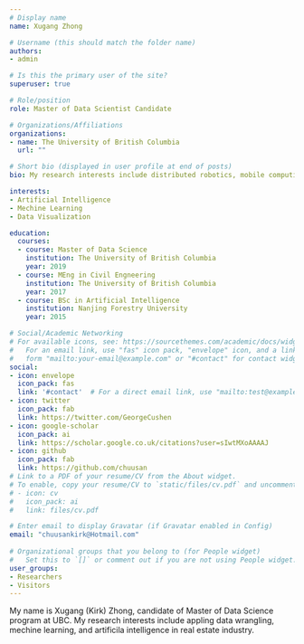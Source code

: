 ```yaml
---
# Display name
name: Xugang Zhong

# Username (this should match the folder name)
authors:
- admin

# Is this the primary user of the site?
superuser: true

# Role/position
role: Master of Data Scientist Candidate

# Organizations/Affiliations
organizations:
- name: The University of British Columbia
  url: ""

# Short bio (displayed in user profile at end of posts)
bio: My research interests include distributed robotics, mobile computing and programmable matter.

interests:
- Artificial Intelligence
- Mechine Learning
- Data Visualization

education:
  courses:
  - course: Master of Data Science
    institution: The University of British Columbia
    year: 2019
  - course: MEng in Civil Engneering
    institution: The University of British Columbia
    year: 2017
  - course: BSc in Artificial Intelligence
    institution: Nanjing Forestry University
    year: 2015

# Social/Academic Networking
# For available icons, see: https://sourcethemes.com/academic/docs/widgets/#icons
#   For an email link, use "fas" icon pack, "envelope" icon, and a link in the
#   form "mailto:your-email@example.com" or "#contact" for contact widget.
social:
- icon: envelope
  icon_pack: fas
  link: '#contact'  # For a direct email link, use "mailto:test@example.org".
- icon: twitter
  icon_pack: fab
  link: https://twitter.com/GeorgeCushen
- icon: google-scholar
  icon_pack: ai
  link: https://scholar.google.co.uk/citations?user=sIwtMXoAAAAJ
- icon: github
  icon_pack: fab
  link: https://github.com/chuusan
# Link to a PDF of your resume/CV from the About widget.
# To enable, copy your resume/CV to `static/files/cv.pdf` and uncomment the lines below.  
# - icon: cv
#   icon_pack: ai
#   link: files/cv.pdf

# Enter email to display Gravatar (if Gravatar enabled in Config)
email: "chuusankirk@Hotmail.com"
  
# Organizational groups that you belong to (for People widget)
#   Set this to `[]` or comment out if you are not using People widget.  
user_groups:
- Researchers
- Visitors
---
```


My name is Xugang (Kirk) Zhong, candidate of Master of Data Science program at UBC. My research interests include appling data wrangling, mechine learning, and artificila intelligence in real estate industry. 
